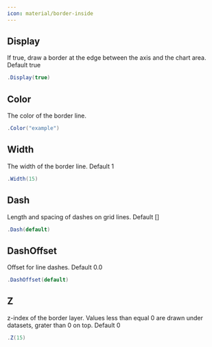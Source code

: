 ```yaml
---
icon: material/border-inside
---
```


## Display
If true, draw a border at the edge between the axis and the chart area.
            Default true
```csharp
.Display(true)
```

## Color
The color of the border line.
```csharp
.Color("example")
```

## Width
The width of the border line. Default 1
```csharp
.Width(15)
```

## Dash
Length and spacing of dashes on grid lines. Default []
```csharp
.Dash(default)
```

## DashOffset
Offset for line dashes. Default 0.0
```csharp
.DashOffset(default)
```

## Z
z-index of the border layer. Values less than equal 0 are drawn under datasets, grater than 0 on top.
            Default 0
```csharp
.Z(15)
```

